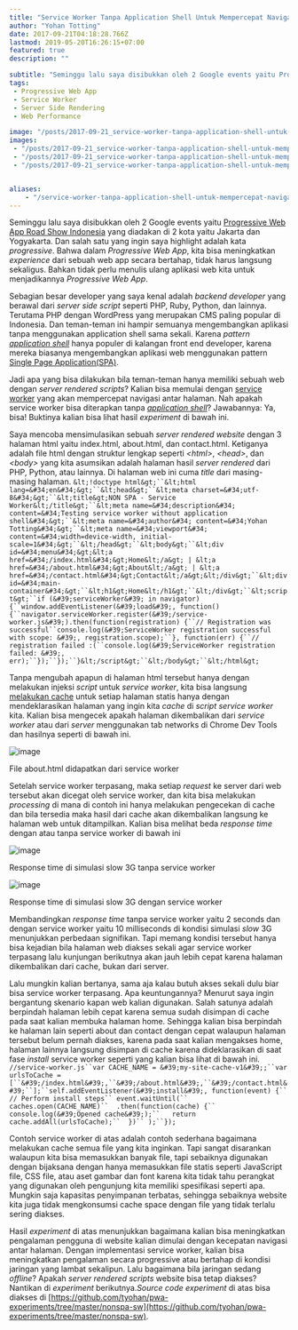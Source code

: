 ```yaml
---
title: "Service Worker Tanpa Application Shell Untuk Mempercepat Navigasi Antar Halaman Web"
author: "Yohan Totting"
date: 2017-09-21T04:18:28.766Z
lastmod: 2019-05-20T16:26:15+07:00
featured: true
description: ""

subtitle: "Seminggu lalu saya disibukkan oleh 2 Google events yaitu Progressive Web App Road Show Indonesia yang diadakan di 2 kota yaitu Jakarta dan…"
tags:
 - Progressive Web App 
 - Service Worker 
 - Server Side Rendering 
 - Web Performance 

image: "/posts/2017-09-21_service-worker-tanpa-application-shell-untuk-mempercepat-navigasi-antar-halaman-web/images/1.png" 
images:
 - "/posts/2017-09-21_service-worker-tanpa-application-shell-untuk-mempercepat-navigasi-antar-halaman-web/images/1.png" 
 - "/posts/2017-09-21_service-worker-tanpa-application-shell-untuk-mempercepat-navigasi-antar-halaman-web/images/2.png" 
 - "/posts/2017-09-21_service-worker-tanpa-application-shell-untuk-mempercepat-navigasi-antar-halaman-web/images/3.png" 


aliases:
    - "/service-worker-tanpa-application-shell-untuk-mempercepat-navigasi-antar-halaman-6b0d01fbe94b"
---
```


Seminggu lalu saya disibukkan oleh 2 Google events yaitu [Progressive Web App Road Show Indonesia](https://events.withgoogle.com/progressive-web-app-roadshow-indonesia/) yang diadakan di 2 kota yaitu Jakarta dan Yogyakarta. Dan salah satu yang ingin saya highlight adalah kata _progressive_. Bahwa dalam _Progressive Web App_, kita bisa meningkatkan _experience_ dari sebuah web app secara bertahap, tidak harus langsung sekaligus. Bahkan tidak perlu menulis ulang aplikasi web kita untuk menjadikannya _Progressive Web App_.

Sebagian besar developer yang saya kenal adalah _backend developer_ yang berawal dari _server side script_ seperti PHP, Ruby, Python, dan lainnya. Terutama PHP dengan WordPress yang merupakan CMS paling popular di Indonesia. Dan teman-teman ini hampir semuanya mengembangkan aplikasi tanpa menggunakan application shell sama sekali. Karena _pattern_ [_application shell_](https://developers.google.com/web/fundamentals/architecture/app-shell) hanya populer di kalangan front end developer, karena mereka biasanya mengembangkan aplikasi web menggunakan pattern [Single Page Application(SPA)](https://medium.com/@NeotericEU/single-page-application-vs-multiple-page-application-2591588efe58).

Jadi apa yang bisa dilakukan bila teman-teman hanya memiliki sebuah web dengan _server rendered scripts_? Kalian bisa memulai dengan [service worker](https://developers.google.com/web/fundamentals/getting-started/primers/service-workers) yang akan mempercepat navigasi antar halaman. Nah apakah service worker bisa diterapkan tanpa [_application shell_](https://developers.google.com/web/fundamentals/architecture/app-shell)? Jawabannya: Ya, bisa! Buktinya kalian bisa lihat hasil _experiment_ di bawah ini.

Saya mencoba mensimulasikan sebuah _server rendered website_ dengan 3 halaman html yaitu index.html, about.html, dan contact.html. Ketiganya adalah file html dengan struktur lengkap seperti _&lt;html&gt;_, _&lt;head&gt;_, dan _&lt;body&gt;_ yang kita asumsikan adalah halaman hasil _server rendered_ dari PHP, Python, atau lainnya. Di halaman web ini cuma _title_ dari masing-masing halaman.
`&lt;!doctype html&gt;``&lt;html lang=&#34;en&#34;&gt;``&lt;head&gt;``&lt;meta charset=&#34;utf-8&#34;&gt;``&lt;title&gt;NON SPA - Service Worker&lt;/title&gt;``&lt;meta name=&#34;description&#34; content=&#34;Testing service worker without application shell&#34;&gt;``&lt;meta name=&#34;author&#34; content=&#34;Yohan Totting&#34;&gt;``&lt;meta name=&#34;viewport&#34; content=&#34;width=device-width, initial-scale=1&#34;&gt;``&lt;/head&gt;``&lt;body&gt;``&lt;div id=&#34;menu&#34;&gt;&lt;a href=&#34;/index.html&#34;&gt;Home&lt;/a&gt; | &lt;a href=&#34;/about.html&#34;&gt;About&lt;/a&gt; | &lt;a href=&#34;/contact.html&#34;&gt;Contact&lt;/a&gt;&lt;/div&gt;``&lt;div id=&#34;main-container&#34;&gt;``&lt;h1&gt;Home&lt;/h1&gt;``&lt;/div&gt;``&lt;script&gt;``if (&#39;serviceWorker&#39; in navigator) {``window.addEventListener(&#39;load&#39;, function() {``navigator.serviceWorker.register(&#39;/service-worker.js&#39;).then(function(registration) {``// Registration was successful``console.log(&#39;ServiceWorker registration successful with scope: &#39;, registration.scope);``}, function(err) {``// registration failed :(``console.log(&#39;ServiceWorker registration failed: &#39;, err);``});``});``}&lt;/script&gt;``&lt;/body&gt;``&lt;/html&gt;`

Tanpa mengubah apapun di halaman html tersebut hanya dengan melakukan injeksi _script_ untuk _service worker_, kita bisa langsung [melakukan cache](https://developers.google.com/web/fundamentals/instant-and-offline/offline-cookbook/) untuk setiap halaman statis hanya dengan mendeklarasikan halaman yang ingin kita _cache_ di _script service worker_ kita. Kalian bisa mengecek apakah halaman dikembalikan dari _service worker_ atau dari _server_ menggunakan tab networks di Chrome Dev Tools dan hasilnya seperti di bawah ini.




![image](/posts/2017-09-21_service-worker-tanpa-application-shell-untuk-mempercepat-navigasi-antar-halaman-web/images/1.png)

File about.html didapatkan dari service worker



Setelah service worker terpasang, maka setiap _request_ ke server dari web tersebut akan dicegat oleh service worker, dan kita bisa melakukan _processing_ di mana di contoh ini hanya melakukan pengecekan di cache dan bila tersedia maka hasil dari cache akan dikembalikan langsung ke halaman web untuk ditampilkan. Kalian bisa melihat beda _response time_ dengan atau tanpa service worker di bawah ini




![image](/posts/2017-09-21_service-worker-tanpa-application-shell-untuk-mempercepat-navigasi-antar-halaman-web/images/2.png)

Response time di simulasi slow 3G tanpa service worker





![image](/posts/2017-09-21_service-worker-tanpa-application-shell-untuk-mempercepat-navigasi-antar-halaman-web/images/3.png)

Response time di simulasi slow 3G dengan service worker



Membandingkan _response time_ tanpa service worker yaitu 2 seconds dan dengan service worker yaitu 10 milliseconds di kondisi simulasi _slow_ 3G menunjukkan perbedaan signifikan. Tapi memang kondisi tersebut hanya bisa kejadian bila halaman web diakses sekali agar service worker terpasang lalu kunjungan berikutnya akan jauh lebih cepat karena halaman dikembalikan dari cache, bukan dari server.

Lalu mungkin kalian bertanya, sama aja kalau butuh akses sekali dulu biar bisa service worker terpasang. Apa keuntungannya? Menurut saya ingin bergantung skenario kapan web kalian digunakan. Salah satunya adalah berpindah halaman lebih cepat karena semua sudah disimpan di cache pada saat kalian membuka halaman home. Sehingga kalian bisa berpindah ke halaman lain seperti about dan contact dengan cepat walaupun halaman tersebut belum pernah diakses, karena pada saat kalian mengakses home, halaman lainnya langsung disimpan di cache karena dideklarasikan di saat fase _install_ service worker seperti yang kalian bisa lihat di bawah ini.
`//service-worker.js``var CACHE_NAME = &#39;my-site-cache-v1&#39;;``var urlsToCache = [``&#39;/index.html&#39;,``&#39;/about.html&#39;,``&#39;/contact.html&#39;``];``self.addEventListener(&#39;install&#39;, function(event) {`` // Perform install steps`` event.waitUntil(``  caches.open(CACHE_NAME)``  .then(function(cache) {``   console.log(&#39;Opened cache&#39;);``   return cache.addAll(urlsToCache);``  })`` );``});`

Contoh service worker di atas adalah contoh sederhana bagaimana melakukan cache semua file yang kita inginkan. Tapi sangat disarankan walaupun kita bisa memasukkan banyak file, tapi sebaiknya digunakan dengan bijaksana dengan hanya memasukkan file statis seperti JavaScript file, CSS file, atau aset gambar dan font karena kita tidak tahu perangkat yang digunakan oleh pengunjung kita memiliki spesifikasi seperti apa. Mungkin saja kapasitas penyimpanan terbatas, sehingga sebaiknya website kita juga tidak mengkonsumsi cache space dengan file yang tidak terlalu sering diakses.

Hasil _experiment_ di atas menunjukkan bagaimana kalian bisa meningkatkan pengalaman pengguna di website kalian dimulai dengan kecepatan navigasi antar halaman. Dengan implementasi service worker, kalian bisa meningkatkan pengalaman secara progressive atau bertahap di kondisi jaringan yang lambat sekalipun. Lalu bagaimana bila jaringan sedang _offline_? Apakah _server rendered scripts_ website bisa tetap diakses? Nantikan di _experiment_ berikutnya._Source code experiment_ di atas bisa diakses di [https://github.com/tyohan/pwa-experiments/tree/master/nonspa-sw](https://github.com/tyohan/pwa-experiments/tree/master/nonspa-sw).
